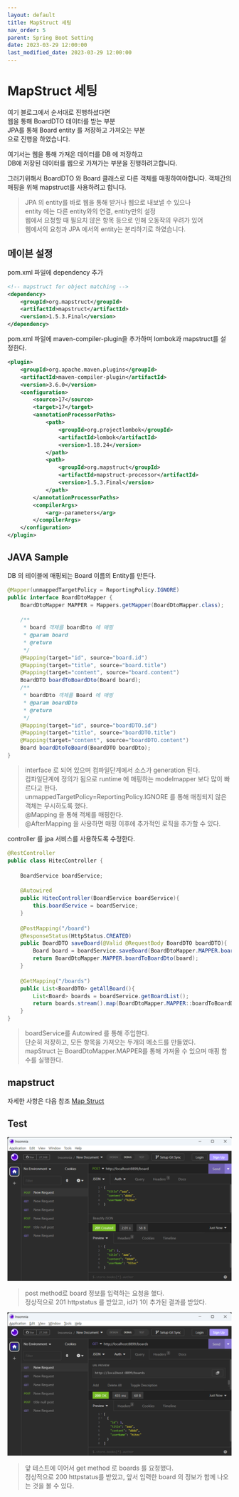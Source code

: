 ```yaml
---
layout: default
title: MapStruct 세팅
nav_order: 5
parent: Spring Boot Setting
date: 2023-03-29 12:00:00
last_modified_date: 2023-03-29 12:00:00
---
```



# MapStruct 세팅 #   
여기 블로그에서 순서대로 진행하셨다면    
웹을 통해 BoardDTO 데이터를 받는 부분   
JPA를 통해 Board entity 를 저장하고 가져오는 부분   
으로 진행을 하였습니다. 

여기서는 웹을 통해 가져온 데이터를 DB 에 저장하고   
DB에 저장된 데이터를 웹으로 가져가는 부분을 진행하려고합니다.    

그러기위해서 BoardDTO 와 Board 클래스로 다른 객체를 매핑하여야합니다. 
객체간의 매핑을 위해 mapstruct를 사용하려고 합니다. 

> JPA 의 entity를 바로 웹을 통해 받거나 웹으로 내보낼 수 있으나   
> entity 에는 다른 entity와의 연결, entity만의 설정   
> 웹에서 요청할 때 필요치 않은 항목 등으로 인해 오동작의 우려가 있어   
> 웹에서의 요청과 JPA 에서의 entity는 분리하기로 하였습니다.    


## 메이븐 설정 ##  

pom.xml 파일에 dependency 추가
```xml
<!-- mapstruct for object matching -->
<dependency>
    <groupId>org.mapstruct</groupId>
    <artifactId>mapstruct</artifactId>
    <version>1.5.3.Final</version>
</dependency>
```

pom.xml 파일에 maven-compiler-plugin을 추가하며 lombok과 mapstruct를 설정한다.   
```xml
<plugin>
    <groupId>org.apache.maven.plugins</groupId>
    <artifactId>maven-compiler-plugin</artifactId>
    <version>3.6.0</version>
    <configuration>
        <source>17</source>
        <target>17</target>
        <annotationProcessorPaths>
            <path>
                <groupId>org.projectlombok</groupId>
                <artifactId>lombok</artifactId>
                <version>1.18.24</version>
            </path>
            <path>
                <groupId>org.mapstruct</groupId>
                <artifactId>mapstruct-processor</artifactId>
                <version>1.5.3.Final</version>
            </path>
        </annotationProcessorPaths>
        <compilerArgs>
            <arg>-parameters</arg>
        </compilerArgs>
    </configuration>
</plugin>
```

## JAVA Sample ##
DB 의 테이블에 매핑되는 Board 이름의 Entity를 만든다.    
```java
@Mapper(unmappedTargetPolicy = ReportingPolicy.IGNORE)
public interface BoardDtoMapper {
    BoardDtoMapper MAPPER = Mappers.getMapper(BoardDtoMapper.class);

    /**
     * board 객체를 boardDto 에 매핑
     * @param board
     * @return
     */
    @Mapping(target="id", source="board.id")
    @Mapping(target="title", source="board.title")
    @Mapping(target="content", source="board.content")
	BoardDTO boardToBoardDto(Board board);
    /**
     * boardDto 객체를 Board 에 매핑 
     * @param boardDto
     * @return
     */
    @Mapping(target="id", source="boardDTO.id")
    @Mapping(target="title", source="boardDTO.title")
    @Mapping(target="content", source="boardDTO.content")
    Board boardDtoToBoard(BoardDTO boardDto);
}
```
> interface 로 되어 있으며 컴파일단계에서 소스가 generation 된다.    
> 컴파일단계에 정의가 됨으로 runtime 에 매핑하는 modelmapper 보다 많이 빠르다고 한다.     
> unmappedTargetPolicy=ReportingPolicy.IGNORE 를 통해 매칭되지 않은 객체는 무시하도록 했다.    
> @Mapping 을 통해 객체를 매핑한다.   
> @AfterMapping 을 사용하면 매핑 이후에 추가적인 로직을 추가할 수 있다.    


controller 를 jpa 서비스를 사용하도록 수정한다. 
```java
@RestController
public class HitecController {

    BoardService boardService;

    @Autowired
    public HitecController(BoardService boardService){
        this.boardService = boardService;
    }

    @PostMapping("/board")
    @ResponseStatus(HttpStatus.CREATED)
    public BoardDTO saveBoard(@Valid @RequestBody BoardDTO boardDTO){
        Board board = boardService.saveBoard(BoardDtoMapper.MAPPER.boardDtoToBoard(boardDTO));
	    return BoardDtoMapper.MAPPER.boardToBoardDto(board);
    }

    @GetMapping("/boards")
    public List<BoardDTO> getAllBoard(){
        List<Board> boards = boardService.getBoardList();
        return boards.stream().map(BoardDtoMapper.MAPPER::boardToBoardDto).toList();
    }
}
```
> boardService를 Autowired 를 통해 주입한다.    
> 단순히 저장하고, 모든 항목을 가져오는 두개의 메소드를 만들었다.    
> mapStruct 는 BoardDtoMapper.MAPPER를 통해 가져올 수 있으며 매핑 함수를 실행한다.    


## mapstruct ##
자세한 사항은 다음 참조 
[Map Struct](https://mapstruct.org/documentation/stable/reference/html/ "Map Struct")    

## Test ##
![web post test](../image/SpringBootSetting/mapstruct1.png)   
> post method로 board 정보를 입력하는 요청을 했다.    
> 정상적으로 201 httpstatus 를 받았고, id가 1이 추가된 결과를 받았다.    


![web get test](../image/SpringBootSetting/mapstruct2.png)   
> 앞 테스트에 이어서 get method 로 boards 를 요청했다.    
> 정상적으로 200 httpstatus를 받았고, 앞서 입력한 board 의 정보가 함께 나오는 것을 볼 수 있다.    
